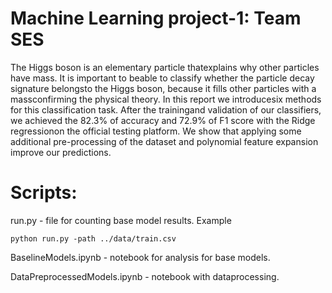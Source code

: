 # Machine Learning project-1: Team SES

The  Higgs  boson  is  an  elementary  particle  thatexplains  why  other  particles  have  mass.  It  is  important  to  beable  to  classify  whether  the  particle  decay  signature  belongsto the Higgs boson, because it fills other particles with a massconfirming  the  physical  theory.  In  this  report  we  introducesix  methods  for  this  classification  task.  After  the  trainingand  validation  of  our  classifiers,  we  achieved  the  82.3% of accuracy  and 72.9% of  F1  score  with  the  Ridge  regressionon  the  official  testing  platform.  We  show  that  applying  some additional pre-processing of the dataset and polynomial feature expansion  improve  our  predictions.

# Scripts:

run.py  - file for counting base model results.
Example
```
python run.py -path ../data/train.csv
```
BaselineModels.ipynb - notebook for analysis for base models.

DataPreprocessedModels.ipynb  - notebook with dataprocessing.
